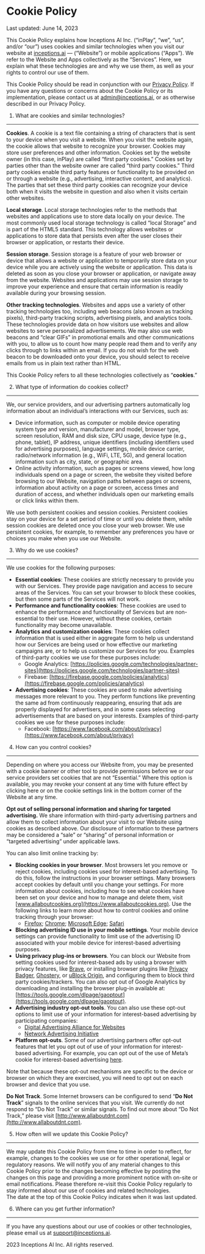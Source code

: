 Cookie Policy
=============

Last updated: June 14, 2023

This Cookie Policy explains how Inceptions AI Inc. (“inPlay”, “we”, “us”, and/or “our”) uses cookies and similar technologies when you visit our website at [inceptions.ai](https://inceptions.ai) — (“Website”) or mobile applications (“Apps”). We refer to the Website and Apps collectively as the “Services”. Here, we explain what these technologies are and why we use them, as well as your rights to control our use of them.

This Cookie Policy should be read in conjunction with our [Privacy Policy](https://inceptions.ai/privacy). If you have any questions or concerns about the Cookie Policy or its implementation, please contact us at <admin@inceptions.ai>, or as otherwise described in our Privacy Policy.

1. What are cookies and similar technologies?
---------------------------------------------------------------------------------------------------------------------------------

**Cookies**. A cookie is a text file containing a string of characters that is sent to your device when you visit a website. When you visit the website again, the cookie allows that website to recognize your browser. Cookies may store user preferences and other information. Cookies set by the website owner (in this case, inPlay) are called “first party cookies.” Cookies set by parties other than the website owner are called “third party cookies.” Third party cookies enable third party features or functionality to be provided on or through a website (e.g., advertising, interactive content, and analytics). The parties that set these third party cookies can recognize your device both when it visits the website in question and also when it visits certain other websites.

**Local storage**. Local storage technologies refer to the methods that websites and applications use to store data locally on your device. The most commonly used local storage technology is called “local Storage” and is part of the HTML5 standard. This technology allows websites or applications to store data that persists even after the user closes their browser or application, or restarts their device.

**Session storage**. Session storage is a feature of your web browser or device that allows a website or application to temporarily store data on your device while you are actively using the website or application. This data is deleted as soon as you close your browser or application, or navigate away from the website. Websites and applications may use session storage to improve your experience and ensure that certain information is readily available during your browsing session.

**Other tracking technologies**. Websites and apps use a variety of other tracking technologies too, including web beacons (also known as tracking pixels), third-party tracking scripts, advertising pixels, and analytics tools. These technologies provide data on how visitors use websites and allow websites to serve personalized advertisements. We may also use web beacons and “clear GIFs” in promotional emails and other communications with you, to allow us to count how many people read them and to verify any clicks through to links within an email. If you do not wish for the web beacon to be downloaded onto your device, you should select to receive emails from us in plain text rather than HTML.

This Cookie Policy refers to all these technologies collectively as “**cookies**.”

2. What type of information do cookies collect?
-------------------------------------------------------------------------------------------------------------------------------------

We, our service providers, and our advertising partners automatically log information about an individual’s interactions with our Services, such as:

*   Device information, such as computer or mobile device operating system type and version, manufacturer and model, browser type, screen resolution, RAM and disk size, CPU usage, device type (e.g., phone, tablet), IP address, unique identifiers (including identifiers used for advertising purposes), language settings, mobile device carrier, radio/network information (e.g., WiFi, LTE, 5G), and general location information such as city, state, or geographic area.
*   Online activity information, such as pages or screens viewed, how long individuals spend on a page or screen, the website they visited before browsing to our Website, navigation paths between pages or screens, information about activity on a page or screen, access times and duration of access, and whether individuals open our marketing emails or click links within them.

We use both persistent cookies and session cookies. Persistent cookies stay on your device for a set period of time or until you delete them, while session cookies are deleted once you close your web browser. We use persistent cookies, for example, to remember any preferences you have or choices you make when you use our Website.

3. Why do we use cookies?
-----------------------------------------------------------------------------------------

We use cookies for the following purposes:

*   **Essential cookies**: These cookies are strictly necessary to provide you with our Services. They provide page navigation and access to secure areas of the Services. You can set your browser to block these cookies, but then some parts of the Services will not work.
*   **Performance and functionality cookies**: These cookies are used to enhance the performance and functionality of Services but are non-essential to their use. However, without these cookies, certain functionality may become unavailable.
*   **Analytics and customization cookies**: These cookies collect information that is used either in aggregate form to help us understand how our Services are being used or how effective our marketing campaigns are, or to help us customize our Services for you. Examples of third-party cookies we use for these purposes include:
    *   Google Analytics: [https://policies.google.com/technologies/partner-sites](https://policies.google.com/technologies/partner-sites)
    *   Firebase: [https://firebase.google.com/policies/analytics](https://firebase.google.com/policies/analytics)
*   **Advertising cookies**: These cookies are used to make advertising messages more relevant to you. They perform functions like preventing the same ad from continuously reappearing, ensuring that ads are properly displayed for advertisers, and in some cases selecting advertisements that are based on your interests. Examples of third-party cookies we use for these purposes include:
    *   Facebook: [https://www.facebook.com/about/privacy](https://www.facebook.com/about/privacy)

4. How can you control cookies?
-----------------------------------------------------------------------------------------------------

Depending on where you access our Website from, you may be presented with a cookie banner or other tool to provide permissions before we or our service providers set cookies that are not “Essential.” Where this option is available, you may revoke your consent at any time with future effect by clicking here or on the cookie settings link in the bottom corner of the Website at any time.

**Opt out of selling personal information and sharing for targeted advertising.** We share information with third-party advertising partners and allow them to collect information about your visit to our Website using cookies as described above. Our disclosure of information to these partners may be considered a “sale” or “sharing” of personal information or “targeted advertising” under applicable laws.

You can also limit online tracking by:

*   **Blocking cookies in your browser**. Most browsers let you remove or reject cookies, including cookies used for interest-based advertising. To do this, follow the instructions in your browser settings. Many browsers accept cookies by default until you change your settings. For more information about cookies, including how to see what cookies have been set on your device and how to manage and delete them, visit [www.allaboutcookies.org](https://www.allaboutcookies.org). Use the following links to learn more about how to control cookies and online tracking through your browser:
    *   [Firefox](https://support.mozilla.org/en-US/kb/clear-cookies-and-site-data-firefox); [Chrome](https://support.google.com/chrome/answer/95647?hl=en-GB&co=GENIE.Platform%3DDesktop#:~:text=that%20web%20page.-,On%20your%20computer%2C%20open%20Chrome%20.,Allow%20all%20cookies.); [Microsoft Edge](https://support.microsoft.com/en-us/microsoft-edge/delete-cookies-in-microsoft-edge-63947406-40ac-c3b8-57b9-2a946a29ae09); [Safari](https://support.apple.com/en-gb/guide/safari/sfri11471/mac)
*   **Blocking advertising ID use in your mobile settings**. Your mobile device settings can provide functionality to limit use of the advertising ID associated with your mobile device for interest-based advertising purposes.
*   **Using privacy plug-ins or browsers**. You can block our Website from setting cookies used for interest-based ads by using a browser with privacy features, like [Brave](https://brave.com/), or installing browser plugins like [Privacy Badger](https://privacybadger.org/), [Ghostery](https://www.ghostery.com/), or [uBlock Origin](https://ublockorigin.com/), and configuring them to block third party cookies/trackers. You can also opt out of Google Analytics by downloading and installing the browser plug-in available at: [https://tools.google.com/dlpage/gaoptout](https://tools.google.com/dlpage/gaoptout).
*   **Advertising industry opt-out tools**. You can also use these opt-out options to limit use of your information for interest-based advertising by participating companies:
    *   [Digital Advertising Alliance for Websites](https://optout.aboutads.info/?c=2&lang=EN)
    *   [Network Advertising Initiative](https://optout.networkadvertising.org/)
*   **Platform opt-outs**. Some of our advertising partners offer opt-out features that let you opt out of use of your information for interest-based advertising. For example, you can opt out of the use of Meta’s cookie for interest-based advertising [here](https://www.facebook.com/help/568137493302217).

Note that because these opt-out mechanisms are specific to the device or browser on which they are exercised, you will need to opt out on each browser and device that you use.

**Do Not Track**. Some Internet browsers can be configured to send “**Do Not Track**” signals to the online services that you visit. We currently do not respond to “Do Not Track” or similar signals. To find out more about “Do Not Track,” please visit [http://www.allaboutdnt.com](http://www.allaboutdnt.com).

5. How often will we update this Cookie Policy?
-------------------------------------------------------------------------------------------------------------------------------------

We may update this Cookie Policy from time to time in order to reflect, for example, changes to the cookies we use or for other operational, legal or regulatory reasons. We will notify you of any material changes to this Cookie Policy prior to the changes becoming effective by posting the changes on this page and providing a more prominent notice with on-site or email notifications. Please therefore re-visit this Cookie Policy regularly to stay informed about our use of cookies and related technologies.   
The date at the top of this Cookie Policy indicates when it was last updated.

6. Where can you get further information?
-------------------------------------------------------------------------------------------------------------------------

If you have any questions about our use of cookies or other technologies, please email us at <support@inceptions.ai>.

2023 Inceptions AI Inc. All rights reserved.